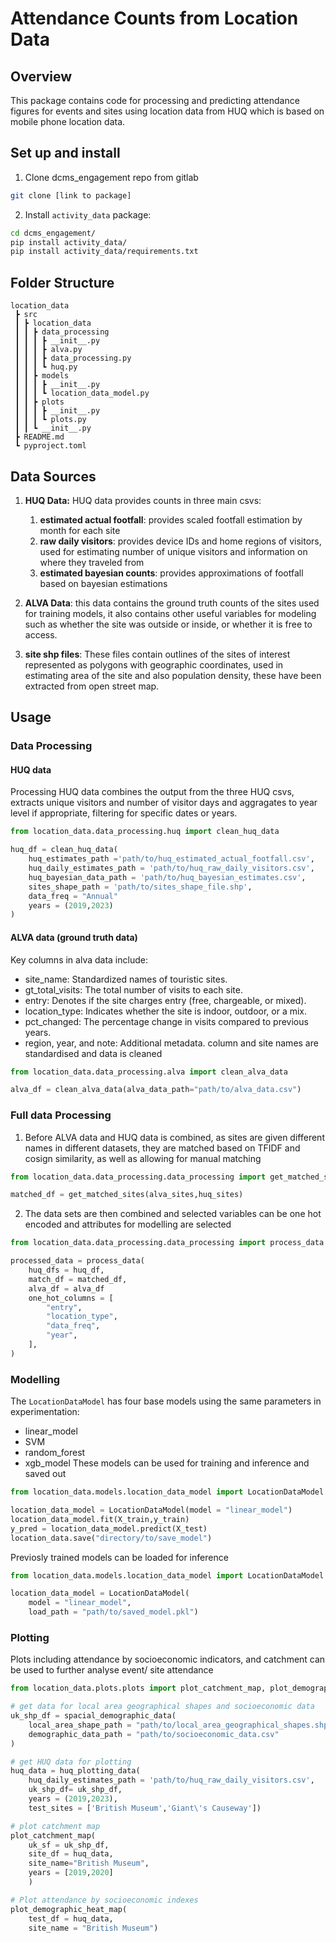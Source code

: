 # Attendance Counts from Location Data
## Overview
This package contains code for processing and predicting attendance figures for events and sites using location data from HUQ which is based on mobile phone location data.
## Set up and install
1. Clone dcms_engagement repo from gitlab
```bash
git clone [link to package]
```
2. Install `activity_data` package:
```bash
cd dcms_engagement/
pip install activity_data/
pip install activity_data/requirements.txt
```
## Folder Structure
```
location_data
 ┣ src
 ┃ ┣ location_data
 ┃ ┃ ┣ data_processing
 ┃ ┃ ┃ ┣ __init__.py
 ┃ ┃ ┃ ┣ alva.py
 ┃ ┃ ┃ ┣ data_processing.py
 ┃ ┃ ┃ ┗ huq.py
 ┃ ┃ ┣ models
 ┃ ┃ ┃ ┣ __init__.py
 ┃ ┃ ┃ ┗ location_data_model.py
 ┃ ┃ ┣ plots
 ┃ ┃ ┃ ┣ __init__.py
 ┃ ┃ ┃ ┗ plots.py
 ┃ ┃ ┗ __init__.py
 ┣ README.md
 ┗ pyproject.toml
```
## Data Sources
1. **HUQ Data:** HUQ data provides counts in three main csvs:

    1. **estimated actual footfall**: provides scaled footfall estimation by month for each site
    2. **raw daily visitors**: provides device IDs and home regions of visitors, used for estimating number of unique visitors and information on where they traveled from
    3. **estimated bayesian counts**: provides approximations of footfall based on bayesian estimations
2. **ALVA Data**: this data contains the ground truth counts of the sites used for training models, it also contains other useful variables for modeling such as whether the site was outside or inside, or whether it is free to access.
3. **site shp files**: These files contain outlines of the sites of interest represented as polygons with geographic coordinates, used in estimating area of the site and also population density, these have been extracted from open street map.
## Usage
### Data Processing
#### HUQ data
Processing HUQ data combines the output from the three HUQ csvs, extracts unique visitors and number of visitor days and aggragates to year level if appropriate, filtering for specific dates or years.
```Python
from location_data.data_processing.huq import clean_huq_data

huq_df = clean_huq_data(
    huq_estimates_path ='path/to/huq_estimated_actual_footfall.csv',
    huq_daily_estimates_path = 'path/to/huq_raw_daily_visitors.csv',
    huq_bayesian_data_path = 'path/to/huq_bayesian_estimates.csv',
    sites_shape_path = 'path/to/sites_shape_file.shp',
    data_freq = "Annual"
    years = (2019,2023)
)
```
#### ALVA data (ground truth data)
Key columns in alva data include:
- site_name: Standardized names of touristic sites.
- gt_total_visits: The total number of visits to each site.
- entry: Denotes if the site charges entry (free, chargeable, or mixed).
- location_type: Indicates whether the site is indoor, outdoor, or a mix.
- pct_changed: The percentage change in visits compared to previous years.
- region, year, and note: Additional metadata.
column and site names are standardised and data is cleaned
```python
from location_data.data_processing.alva import clean_alva_data

alva_df = clean_alva_data(alva_data_path="path/to/alva_data.csv")
```
### Full data Processing
1. Before ALVA data and HUQ data is combined, as sites are given different names in different datasets, they are matched based on TFIDF and cosign similarity, as well as allowing for manual matching
```Python
from location_data.data_processing.data_processing import get_matched_sites

matched_df = get_matched_sites(alva_sites,huq_sites)
```
2. The data sets are then combined and selected variables can be one hot encoded and attributes for modelling are selected
```Python
from location_data.data_processing.data_processing import process_data

processed_data = process_data(
    huq_dfs = huq_df,
    match_df = matched_df,
    alva_df = alva_df
    one_hot_columns = [
        "entry",
        "location_type",
        "data_freq",
        "year",
    ],
)
```
### Modelling
The `LocationDataModel` has four base models using the same parameters in experimentation:
- linear_model
- SVM
- random_forest
- xgb_model
These models can be used for training and inference and saved out
```Python
from location_data.models.location_data_model import LocationDataModel

location_data_model = LocationDataModel(model = "linear_model")
location_data_model.fit(X_train,y_train)
y_pred = location_data_model.predict(X_test)
location_data.save("directory/to/save_model")
```

Previosly trained models can be loaded for inference
```Python
from location_data.models.location_data_model import LocationDataModel

location_data_model = LocationDataModel(
    model = "linear_model",
    load_path = "path/to/saved_model.pkl")
```
### Plotting
Plots including attendance by socioeconomic indicators, and catchment can be used to further analyse event/ site attendance
```Python
from location_data.plots.plots import plot_catchment_map, plot_demographic_heat_map,huq_plotting_data,spacial_demographic_data

# get data for local area geographical shapes and socioeconomic data
uk_shp_df = spacial_demographic_data(
    local_area_shape_path = "path/to/local_area_geographical_shapes.shp"
    demographic_data_path = "path/to/socioeconomic_data.csv"
)

# get HUQ data for plotting
huq_data = huq_plotting_data(
    huq_daily_estimates_path = 'path/to/huq_raw_daily_visitors.csv',
    uk_shp_df= uk_shp_df,
    years = (2019,2023),
    test_sites = ['British Museum','Giant\'s Causeway'])

# plot catchment map
plot_catchment_map(
    uk_sf = uk_shp_df,
    site_df = huq_data,
    site_name="British Museum",
    years = [2019,2020]
    )

# Plot attendance by socioeconomic indexes
plot_demographic_heat_map(
    test_df = huq_data,
    site_name = "British Museum")

```
